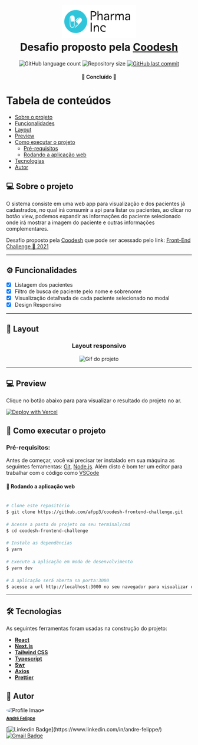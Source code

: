 <h1 align="center">
  <img width= '200'  src="./public/logo.svg" style="background-color: #fff;"/>
  <br>Desafio proposto pela <a href="https://coodesh.com/" target="__blank">Coodesh</a> <br/>
</h1>

<p align="center">
  <img alt="GitHub language count" src="https://img.shields.io/github/languages/count/afpp3/coodesh-frontend-challenge?color=%2304D361">

  <img alt="Repository size" src="https://img.shields.io/github/repo-size/afpp3/coodesh-frontend-challenge">

  <a href="https://github.com/afpp3/coodesh-frontend-challenge/commits/master">
    <img alt="GitHub last commit" src="https://img.shields.io/github/last-commit/afpp3/coodesh-frontend-challenge">
  </a>

</p>

<h4 align="center">
	🚧  Concluído  🚧
</h4>

# Tabela de conteúdos

<!--ts-->

- [Sobre o projeto](#-sobre-o-projeto)
- [Funcionalidades](#-funcionalidades)
- [Layout](#-layout)
- [Preview](#-preview)
- [Como executar o projeto](#-como-executar-o-projeto)
  - [Pré-requisitos](#pré-requisitos)
  - [Rodando a aplicação web](#rodando-a-aplicação-web)
- [Tecnologias](#-tecnologias)
- [Autor](#-autor)

<!--te-->

## 💻 Sobre o projeto

O sistema consiste em uma web app para visualização e dos pacientes já cadastrados, no qual irá consumir a api para listar os pacientes, ao clicar no botão view, podemos expandir as informações do paciente selecionado onde irá mostrar a imagem do paciente e outras informações complementares.

Desafio proposto pela <a href="https://coodesh.com/" target="__blank">Coodesh</a> que pode ser acessado pelo link: <a href="https://lab.coodesh.com/public-challenges/front-end-challenge-2021" target="__blank">Front-End Challenge 🏅 2021</a>

---

## ⚙️ Funcionalidades

- [x] Listagem dos pacientes
- [x] Filtro de busca de paciente pelo nome e sobrenome
- [x] Visualização detalhada de cada paciente selecionado no modal
- [x] Design Responsivo

---

## 🎨 Layout

<h3 align="center">Layout responsivo</h3>

<p align="center">
 <img width= '600' alt="Gif do projeto" src="./public/responsivo.gif">
</p>

---

## 💻 Preview

Clique no botão abaixo para para visualizar o resultado do projeto no ar.

[![Deploy with Vercel](https://vercel.com/button)](https://coodesh-frontend-challenge.vercel.app/)

## 🚀 Como executar o projeto

### Pré-requisitos:

Antes de começar, você vai precisar ter instalado em sua máquina as seguintes ferramentas:
[Git](https://git-scm.com), [Node.js](https://nodejs.org/en/).
Além disto é bom ter um editor para trabalhar com o código como [VSCode](https://code.visualstudio.com/)

#### 🧭 Rodando a aplicação web

```bash

# Clone este repositório
$ git clone https://github.com/afpp3/coodesh-frontend-challenge.git

# Acesse a pasta do projeto no seu terminal/cmd
$ cd coodesh-frontend-challenge

# Instale as dependências
$ yarn

# Execute a aplicação em modo de desenvolvimento
$ yarn dev

# A aplicação será aberta na porta:3000
$ acesse a url http://localhost:3000 no seu navegador para visualizar o projeto

```

---

## 🛠 Tecnologias

As seguintes ferramentas foram usadas na construção do projeto:

- **[React](https://reactjs.org/)**
- **[Next.js](https://nextjs.org/)**
- **[Tailwind CSS](https://tailwindcss.com/)**
- **[Typescript](https://www.typescriptlang.org/)**
- **[Swr](https://swr.vercel.app/)**
- **[Axios](https://github.com/axios/axios)**
- **[Prettier](https://prettier.io/)**

## 🦸 Autor

 <img style="border-radius: 50%;" src="https://avatars.githubusercontent.com/u/29411637?s=460&u=61f735732a7a599dc45bb21a7a64cf46a1a7d563&v=4" width="100px;" alt="Profile Image"/>
 <br />
 <sub>
  <a href="https://www.linkedin.com/in/andre-felippe/" title="Linkedin" target="_blank">
    <b>André Felippe</b>
  </a>
 </sub>
 <br />

[![Linkedin Badge](https://img.shields.io/badge/-André-blue?style=flat-square&logo=Linkedin&logoColor=white&link=https://www.linkedin.com/in/andre-felippe/&target="_blank")](https://www.linkedin.com/in/andre-felippe/)
[![Gmail Badge](https://img.shields.io/badge/-afelipp3@gmail.com-c14438?style=flat-square&logo=Gmail&logoColor=white&link=mailto:afelipp3@gmail.com)](afelipp3@gmail.com)
